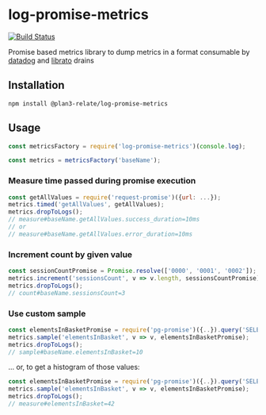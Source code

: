 # log-promise-metrics

[![Build Status](https://travis-ci.org/plan3/log-promise-metrics.svg?branch=master)](https://travis-ci.org/plan3/log-promise-metrics)

Promise based metrics library to dump metrics in a format consumable by [datadog](https://github.com/kubek2k/heroku-datadog-drain-golang) and [librato](https://devcenter.heroku.com/articles/librato#custom-log-based-metrics) drains

## Installation

```
npm install @plan3-relate/log-promise-metrics
```

## Usage

```javascript
const metricsFactory = require('log-promise-metrics')(console.log);

const metrics = metricsFactory('baseName');
```

### Measure time passed during promise execution

```javascript
const getAllValues = require('request-promise')({url: ...});
metrics.timed('getAllValues', getAllValues);
metrics.dropToLogs();
// measure#baseName.getAllValues.success_duration=10ms
// or
// measure#baseName.getAllValues.error_duration=10ms
```

### Increment count by given value

```javascript
const sessionCountPromise = Promise.resolve(['0000', '0001', '0002']);
metrics.increment('sessionsCount', v => v.length, sessionsCountPromise);
metrics.dropToLogs();
// count#baseName.sessionsCount=3
```

### Use custom sample

```javascript
const elementsInBasketPromise = require('pg-promise')({..}).query('SELECT ...');
metrics.sample('elementsInBasket', v => v, elementsInBasketPromise);
metrics.dropToLogs();
// sample#baseName.elementsInBasket=10
```

... or, to get a histogram of those values:
```javascript
const elementsInBasketPromise = require('pg-promise')({..}).query('SELECT ...');
metrics.sample('elementsInBasket', v => v, elementsInBasketPromise);
metrics.dropToLogs();
// measure#elementsInBasket=42
```

